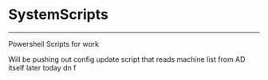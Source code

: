 # SystemScripts

<hr>

Powershell Scripts for work

Will be pushing out config update script that reads machine list from AD itself later today
dn
f
